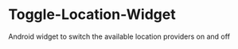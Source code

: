 Toggle-Location-Widget
======================

Android widget to switch the available location providers on and off